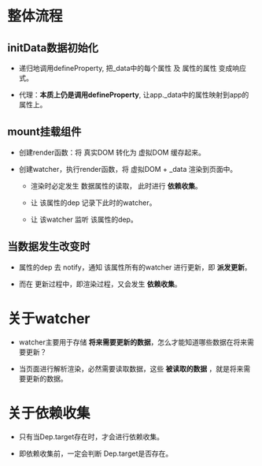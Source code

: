 # 整体流程

## initData数据初始化

- 递归地调用defineProperty, 把_data中的每个属性 及 属性的属性 变成响应式。

- 代理：**本质上仍是调用defineProperty**, 让app._data中的属性映射到app的属性上。


## mount挂载组件

- 创建render函数：将 真实DOM 转化为 虚拟DOM 缓存起来。

- 创建watcher，执行render函数，将 虚拟DOM + _data 渲染到页面中。

    - 渲染时必定发生 数据属性的读取， 此时进行 **依赖收集**。

    - 让 该属性的dep 记录下此时的watcher。

    - 让 该watcher 监听 该属性的dep。


## 当数据发生改变时

- 属性的dep 去 notify，通知 该属性所有的watcher 进行更新，即 **派发更新**。

- 而在 更新过程中，即渲染过程，又会发生 **依赖收集**。


# 关于watcher

- watcher主要用于存储 **将来需要更新的数据**，怎么才能知道哪些数据在将来需要更新？

- 当页面进行解析渲染，必然需要读取数据，这些 **被读取的数据** ，就是将来需要更新的数据。


# 关于依赖收集

- 只有当Dep.target存在时，才会进行依赖收集。

- 即依赖收集前，一定会判断 Dep.target是否存在。